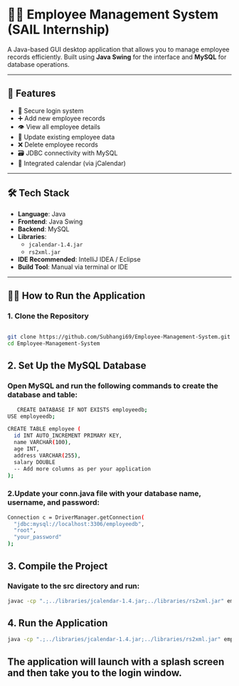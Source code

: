 # 🧑‍💼 Employee Management System  (SAIL Internship)

A Java-based GUI desktop application that allows you to manage employee records efficiently. Built using **Java Swing** for the interface and **MySQL** for database operations.

---

## 📌 Features

- 🔐 Secure login system  
- ➕ Add new employee records  
- 👁️ View all employee details  
- 📝 Update existing employee data  
- ❌ Delete employee records  
- 🗃️ JDBC connectivity with MySQL  
- 📅 Integrated calendar (via jCalendar)

---

## 🛠️ Tech Stack

- **Language**: Java  
- **Frontend**: Java Swing  
- **Backend**: MySQL  
- **Libraries**:
  - `jcalendar-1.4.jar`
  - `rs2xml.jar`
- **IDE Recommended**: IntelliJ IDEA / Eclipse  
- **Build Tool**: Manual via terminal or IDE

---

## 🧑‍💻 How to Run the Application

### 1. Clone the Repository
```bash

git clone https://github.com/Subhangi69/Employee-Management-System.git
cd Employee-Management-System
```
## 2. Set Up the MySQL Database
### Open MySQL and run the following commands to create the database and table:
```bash
   CREATE DATABASE IF NOT EXISTS employeedb;
USE employeedb;

CREATE TABLE employee (
  id INT AUTO_INCREMENT PRIMARY KEY,
  name VARCHAR(100),
  age INT,
  address VARCHAR(255),
  salary DOUBLE
  -- Add more columns as per your application
);
```
### 2.Update your conn.java file with your database name, username, and password:
```bash
Connection c = DriverManager.getConnection(
  "jdbc:mysql://localhost:3306/employeedb", 
  "root", 
  "your_password"
);
```
## 3. Compile the Project
### Navigate to the src directory and run:
```bash
javac -cp ".;../libraries/jcalendar-1.4.jar;../libraries/rs2xml.jar" employee/management/system/*.java
```
##  4. Run the Application
```bash
java -cp ".;../libraries/jcalendar-1.4.jar;../libraries/rs2xml.jar" employee.management.system.Splash
```

## The application will launch with a splash screen and then take you to the login window.

